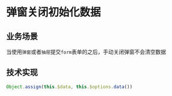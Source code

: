 
# 弹窗关闭初始化数据

## 业务场景

当使用`弹窗`或者`抽屉`提交`form`表单的之后，手动关闭弹窗不会清空数据

## 技术实现

```js
Object.assign(this.$data, this.$options.data())
```
